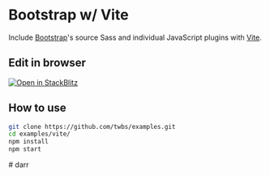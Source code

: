 # Bootstrap w/ Vite

Include [Bootstrap](https://getbootstrap.com)'s source Sass and individual JavaScript plugins with [Vite](https://vitejs.dev/).

## Edit in browser

[![Open in StackBlitz](https://developer.stackblitz.com/img/open_in_stackblitz.svg)](https://stackblitz.com/github/twbs/examples/tree/main/vite?file=index.html)

## How to use

```sh
git clone https://github.com/twbs/examples.git
cd examples/vite/
npm install
npm start
```
#   d a r r  
 